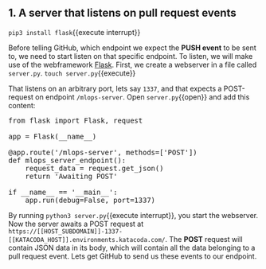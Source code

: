 ## 1. A server that listens on pull request events 
`pip3 install flask`{{execute interrupt}}

Before telling GitHub, which endpoint we expect the __PUSH event__ to be sent to, we need to start listen on that specific endpoint. To listen, we will make use of the webframework [Flask](https://flask.palletsprojects.com/en/1.1.x/). First, we create a webserver in a file called `server.py`. 
`touch server.py`{{execute}}


That listens on an arbitrary port, lets say `1337`, and that expects a POST-request on endpoint `/mlops-server`. Open `server.py`{{open}} and add this content: 

<pre class="file" data-filename="server.py" data-target="prepend">
from flask import Flask, request

app = Flask(__name__)

@app.route('/mlops-server', methods=['POST'])
def mlops_server_endpoint():
    request_data = request.get_json()
    return 'Awaiting POST'
    
if __name__ == '__main__':
    app.run(debug=False, port=1337)
</pre>

By running `python3 server.py`{{execute interrupt}}, you start the webserver. Now the server awaits a POST request at `https://[[HOST_SUBDOMAIN]]-1337-[[KATACODA_HOST]].environments.katacoda.com/`. The __POST__ request will contain JSON data in its body, which will contain all the data belonging to a pull request event. Lets get GitHub to send us these events to our endpoint.